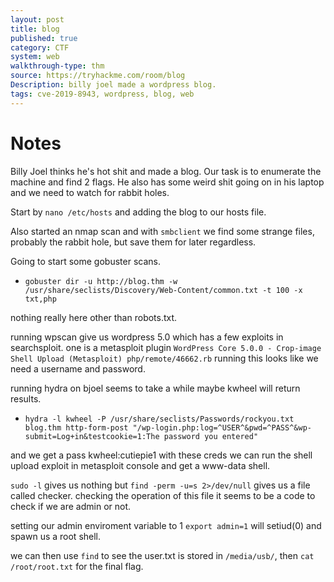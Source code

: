 ```yaml
---
layout: post
title: blog
published: true
category: CTF
system: web
walkthrough-type: thm
source: https://tryhackme.com/room/blog
Description: billy joel made a wordpress blog.
tags: cve-2019-8943, wordpress, blog, web
---
```


# Notes

Billy Joel thinks he's hot shit and made a blog. Our task is to enumerate the machine and find 2 flags. He also has some weird shit going on in his laptop and we need to watch for rabbit holes.

Start by `nano /etc/hosts` and adding the blog to our hosts file.

Also started an nmap scan and with `smbclient` we find some strange files, probably the rabbit hole, but save them for later regardless.

Going to start some gobuster scans.

- `gobuster dir -u http://blog.thm -w /usr/share/seclists/Discovery/Web-Content/common.txt -t 100 -x txt,php`

nothing really here other than robots.txt.

running wpscan give us wordpress 5.0 which has a few exploits in searchsploit. one is a metasploit plugin `WordPress Core 5.0.0 - Crop-image Shell Upload (Metasploit) php/remote/46662.rb` running this looks like we need a username and password.

running hydra on bjoel seems to take a while maybe kwheel will return results.

- `hydra -l kwheel -P /usr/share/seclists/Passwords/rockyou.txt blog.thm http-form-post "/wp-login.php:log=^USER^&pwd=^PASS^&wp-submit=Log+in&testcookie=1:The password you entered"`

and we get a pass kwheel:cutiepie1 with these creds we can run the shell upload exploit in metasploit console and get a www-data shell.

`sudo -l` gives us nothing but `find -perm -u=s 2>/dev/null` gives us a file called checker. checking the operation of this file it seems to be a code to check if we are admin or not.

setting our admin enviroment variable to 1 `export admin=1` will setiud(0) and spawn us a root shell.

we can then use `find` to see the user.txt is stored in `/media/usb/`, then `cat /root/root.txt` for the final flag.
